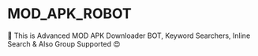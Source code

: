 # MOD_APK_ROBOT
🌷 This is Advanced MOD APK Downloader BOT, Keyword Searchers, Inline Search &amp; Also Group Supported 😍
